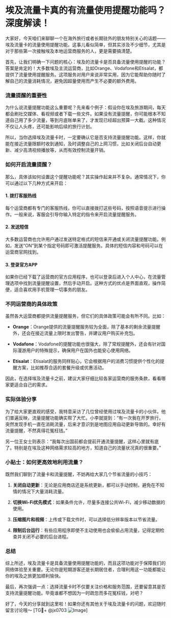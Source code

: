 # 埃及流量卡真的有流量使用提醒功能吗？深度解读！

大家好，今天咱们来聊聊一个在海外旅行或者长期驻外的朋友特别关心的话题——埃及流量卡的流量使用提醒功能。这事儿看似简单，但其实涉及不少细节，尤其是对于那些第一次接触埃及本地运营商服务的人，更是需要搞清楚。

首先，让我们明确一下问题的核心：埃及的流量卡是否具备流量使用提醒的功能？答案是肯定的！大多数埃及主流运营商，比如Orange、Vodafone和Etisalat，都提供了流量使用提醒服务。这项服务对用户来说非常实用，因为它能帮助你随时了解自己的流量消耗情况，避免因超量使用而产生不必要的额外费用。

### 流量提醒的重要性

为什么说流量提醒功能这么重要呢？先来看个例子：假设你在埃及旅游期间，每天都会刷社交媒体、看视频或者下载一些文件。如果没有流量提醒，你可能根本不知道自己用了多少流量，等到月底账单来了，才发现已经超出预算一大截。这种情况不仅让人头疼，还可能影响后续的旅行计划。

所以，当你选择埃及流量卡时，一定要确认它是否支持流量提醒功能。这样，你就能在接近流量限额时收到通知，及时调整自己的上网习惯，比如关闭后台自动更新、减少高清视频播放等，从而有效控制流量开销。

### 如何开启流量提醒？

那么，具体该如何设置这个提醒功能呢？其实操作起来并不复杂。通常情况下，你可以通过以下几种方式来开启：

#### 1. 拨打客服热线
每个运营商都有专门的客服热线，你可以直接拨打这些号码，按照语音提示进行操作。一般来说，客服会引导你输入特定的指令来开启流量提醒服务。

#### 2. 发送短信
大多数运营商也允许用户通过发送特定格式的短信来开通或关闭流量提醒功能。例如，发送“ON”到某个指定号码即可激活提醒服务。具体的短信内容和号码可以在运营商官网找到。

#### 3. 登录官方APP
如果你已经下载了运营商的官方应用程序，也可以登录后进入个人中心，在流量管理选项中找到流量提醒设置，然后手动开启。这种方式的优点是界面直观，操作简便，适合喜欢用手机管理一切事务的朋友。

### 不同运营商的具体政策

虽然各大运营商都提供流量提醒服务，但它们的具体政策可能会有所不同。比如：

- **Orange**：Orange提供的流量提醒服务较为全面，除了基本的剩余流量提醒外，还会在接近流量上限时发出警告，并建议用户购买补充包。
  
- **Vodafone**：Vodafone的提醒功能也很强大，除了常规提醒外，还会有针对国际漫游用户的特殊提示，确保用户在国外也能安心使用网络。

- **Etisalat**：Etisalat的服务同样贴心，它会根据用户的消费习惯提供个性化的提醒方案，比如推荐合适的套餐升级或优惠活动。

因此，在选择埃及流量卡之前，建议大家仔细比较各家运营商的服务条款，看看哪家更适合自己的需求。

### 实际体验分享

为了给大家更直观的感受，我特意采访了几位曾经使用过埃及流量卡的小伙伴。他们普遍反映，流量提醒功能确实帮了大忙。小李就提到：“有一次我在开罗旅行，突然发现手机一直在消耗流量，后来才意识到是地图应用自动更新导致的。幸好有流量提醒，不然真得花冤枉钱。”

另一位王女士则表示：“我每次出国前都会提前开通流量提醒，这样心里就有底了。特别是在埃及这种网络需求较高的地方，知道自己的流量状况真的很重要。”

### 小贴士：如何更高效地利用流量？

既然我们聊到了流量卡和流量提醒，不妨再给大家几个节省流量的小技巧：

1. **关闭自动更新**：无论是应用商店还是系统更新，都可以手动控制，避免在不知情的情况下大量消耗流量。
   
2. **切换Wi-Fi优先模式**：如果条件允许，尽量多连接公共Wi-Fi，减少移动数据的使用。

3. **压缩图片和视频**：上传或下载文件时，可以选择低分辨率版本以节省流量。

4. **限制后台运行**：有些应用程序即使不主动使用也会偷偷占用流量，记得定期检查并关闭不必要的后台进程。

### 总结

综上所述，埃及流量卡是具备流量使用提醒功能的，而且这项功能对于保障我们的网络体验至关重要。无论你是短期游客还是长期居住者，合理利用这一功能都能让你的埃及之旅更加顺利愉快。

最后，再次强调一点：选择流量卡时不仅要关注价格和服务范围，还要留意其是否支持流量提醒功能。毕竟谁都不想因为一时疏忽而多花冤枉钱，对吧？

好了，今天的分享就到这里啦！如果你还有其他关于埃及流量卡的问题，欢迎随时留言讨论哦～ [TG💪+ @jx0703 ![Image](https://github.com/user-attachments/assets/dbca1d08-cadb-493c-b0ec-ad6f7a83f270)]
